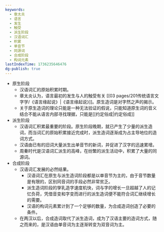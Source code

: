 ```yaml
---
keywords:
  - 章太炎
  - 语言
  - 发生
  - 触受
  - 派生阶段
  - 汉语词汇
  - 积累
  - 单音节
  - 同源词
  - 合成阶段
  - 构词元素
lastIndexTime: 1736235646476
dg-publish: true
---
```

- 原生阶段
	- 汉语词汇的原始积累时期。
	- 章太炎认为，语言最初的发生与人的触受有关 [[03 pages/201传统语言文字学/《语言缘起说》\|《语言缘起说》]]。原生造词是对字然之声的揭示。
	- 关于原生造词的理论只能是一种无法验证的假说，只能知道原生词的音义结合不能从语言内部寻找理据，只能是[[约定俗成\|约定俗成]]
- 派生阶段
	- 汉语词汇积累最重要的阶段。原生阶段晚期，就已产生了少量的派生造词，而当词汇的原始积累接近完成时，派生造词逐渐成为占主导地位的造词方式。
	- 汉语由已有的旧词大量派生出单音节的新词，并促进了汉字的迅速累增。
	- 周秦时代是汉语词汇派生的高峰，在纷繁的派生活动中，积累了大量的同源词。
- 合成阶段
	- 汉语词汇发展的必然结果。
		- 汉语词汇在原生与派生造词阶段都是以单音节为主的，由于音节数量是有限的，区别同音词的手段必然非常贫乏。
		- 派生造词阶段的孳乳造字速度机快，词与字的增长一旦超越了人的记忆负荷，凭借音变和字变而进行的派生造词便不能符合词汇继续增长的需要。
		- 汉语的构词元素累计到了一个足够的数量，为合成造词创造了必要的条件。
	- 在两汉以后，合成造词取代了派生造词，成为了汉语主要的造词方式，随之而来的，是汉语由单音词为主逐渐转变为双音词为主。